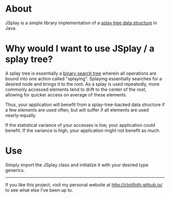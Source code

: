 # About

JSplay is a simple library implementation of a [splay tree data structure](https://en.wikipedia.org/wiki/Splay_tree) in Java.

# Why would I want to use JSplay / a splay tree?

A splay tree is essentially a [binary search tree](https://en.wikipedia.org/wiki/Binary_search_tree) wherein all operations are bound into one action called "splaying". Splaying essentially searches for a desired node and brings it to the root. As a splay is used repeatedly, more commonly accessed elements tend to drift to the center of the root, allowing for quicker access on average of these elements.

Thus, your application will benefit from a splay-tree-backed data structure if a few elements are used often, but will suffer if all elements are used nearly-equally.

If the statistical variance of your accesses is low, your application could benefit. If the variance is high, your application might not benefit as much.

# Use

Simply import the JSplay class and initialize it with your desired type generics.

----

If you like this project, visit my personal website at http://clotifoth.github.io/ to see what else I've been up to.
